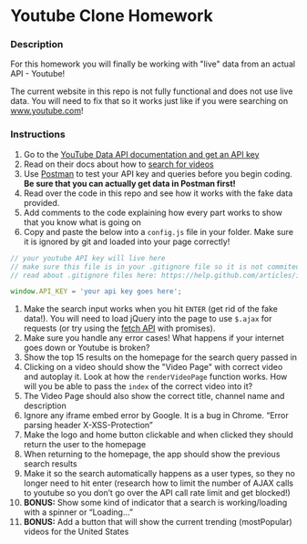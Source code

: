 # Youtube Clone Homework

### Description
For this homework you will finally be working with "live" data from an actual API - Youtube!

The current website in this repo is not fully functional and does not use live data. You will need to fix that so it works just like if you were searching on www.youtube.com!

### Instructions
1. Go to the [YouTube Data API documentation and get an API key](https://developers.google.com/youtube/registering_an_application#Create_API_Keys)
1. Read on their docs about how to [search for videos](https://developers.google.com/youtube/v3/docs/)
1. Use [Postman](https://www.getpostman.com/) to test your API key and queries before you begin coding. **Be sure that you can actually get data in Postman first!**
1. Read over the code in this repo and see how it works with the fake data provided.
1. Add comments to the code explaining how every part works to show that you know what is going on
1. Copy and paste the below into a `config.js` file in your folder. Make sure it is ignored by git and loaded into your page correctly!

```javascript
// your youtube API key will live here
// make sure this file is in your .gitignore file so it is not commited to GitHub for someone to steal!
// read about .gitignore files here: https://help.github.com/articles/ignoring-files/

window.API_KEY = 'your api key goes here';
```

1. Make the search input works when you hit `ENTER` (get rid of the fake data!). You will need to load jQuery into the page to use `$.ajax` for requests (or try using the [fetch API](https://developer.mozilla.org/en-US/docs/Web/API/Fetch_API) with promises).
1. Make sure you handle any error cases! What happens if your internet goes down or Youtube is broken?
1. Show the top 15 results on the homepage for the search query passed in
1. Clicking on a video should show the "Video Page" with correct video and autoplay it. Look at how the `renderVideoPage` function works. How will you be able to pass the `index` of the correct video into it?
1. The Video Page should also show the correct title, channel name and description
1. Ignore any iframe embed error by Google. It is a bug in Chrome. “Error parsing header X-XSS-Protection”
1. Make the logo and home button clickable and when clicked they should return the user to the homepage
1. When returning to the homepage, the app should show the previous search results
1. Make it so the search automatically happens as a user types, so they no longer need to hit enter (research how to limit the number of AJAX calls to youtube so you don’t go over the API call rate limit and get blocked!)
1. **BONUS:** Show some kind of indicator that a search is working/loading with a spinner or “Loading…”
1. **BONUS:** Add a button that will show the current trending (mostPopular) videos for the United States